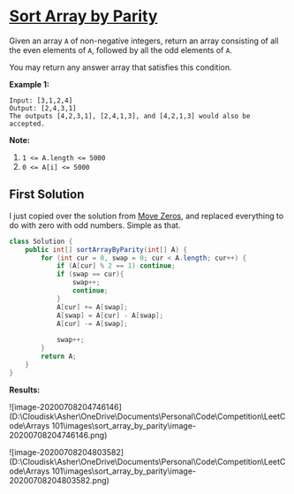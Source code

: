 # [Sort Array by Parity](https://leetcode.com/explore/learn/card/fun-with-arrays/511/in-place-operations/3260/)

Given an array `A` of non-negative integers, return an array consisting of all the even elements of `A`, followed by all the odd elements of `A`.

You may return any answer array that satisfies this condition.

**Example 1:**

```
Input: [3,1,2,4]
Output: [2,4,3,1]
The outputs [4,2,3,1], [2,4,1,3], and [4,2,1,3] would also be accepted.
```

**Note:**

1. `1 <= A.length <= 5000`
2. `0 <= A[i] <= 5000`

## First Solution

I just copied over the solution from [Move Zeros](https://leetcode.com/explore/learn/card/fun-with-arrays/511/in-place-operations/3157/), and replaced everything to do with zero with odd numbers. Simple as that.

```java
class Solution {
    public int[] sortArrayByParity(int[] A) {
        for (int cur = 0, swap = 0; cur < A.length; cur++) {
            if (A[cur] % 2 == 1) continue;
            if (swap == cur){
                swap++;
                continue;
            }
            A[cur] += A[swap];
            A[swap] = A[cur] - A[swap];
            A[cur] -= A[swap];
            
            swap++;
        }
        return A;
    }
}
```

**Results:**

![image-20200708204746146](D:\Cloudisk\Asher\OneDrive\Documents\Personal\Code\Competition\LeetCode\Arrays 101\images\sort_array_by_parity\image-20200708204746146.png)

![image-20200708204803582](D:\Cloudisk\Asher\OneDrive\Documents\Personal\Code\Competition\LeetCode\Arrays 101\images\sort_array_by_parity\image-20200708204803582.png)

